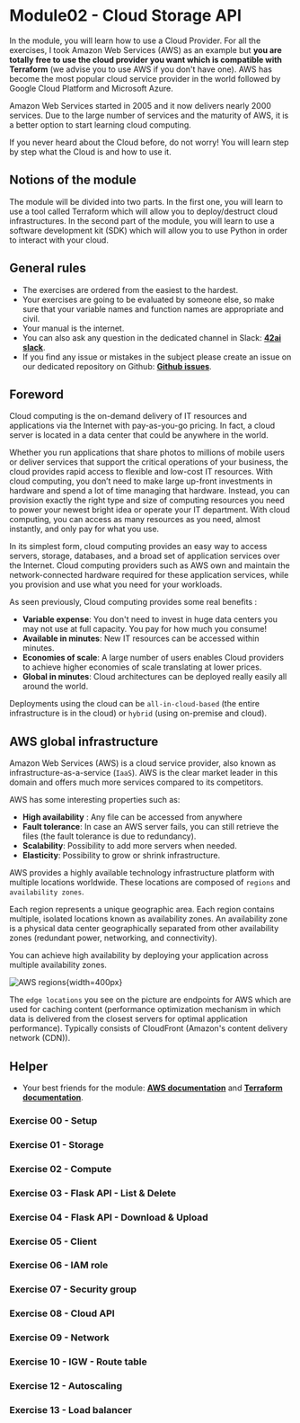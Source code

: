# Module02 - Cloud Storage API

In the module, you will learn how to use a Cloud Provider. For all the exercises, I took Amazon Web Services \(AWS\) as an example but **you are totally free to use the cloud provider you want which is compatible with Terraform** \(we advise you to use AWS if you don't have one\). AWS has become the most popular cloud service provider in the world followed by Google Cloud Platform and Microsoft Azure.

Amazon Web Services started in 2005 and it now delivers nearly 2000 services. Due to the large number of services and the maturity of AWS, it is a better option to start learning cloud computing.

If you never heard about the Cloud before, do not worry! You will learn step by step what the Cloud is and how to use it.

## Notions of the module

The module will be divided into two parts. In the first one, you will learn to use a tool called Terraform which will allow you to deploy/destruct cloud infrastructures. In the second part of the module, you will learn to use a software development kit \(SDK\) which will allow you to use Python in order to interact with your cloud.

## General rules

* The exercises are ordered from the easiest to the hardest.
* Your exercises are going to be evaluated by someone else, so make sure that your variable names and function names are appropriate and civil. 
* Your manual is the internet.
* You can also ask any question in the dedicated channel in Slack: [**42ai slack**](https://42-ai.slack.com).
* If you find any issue or mistakes in the subject please create an issue on our dedicated repository on Github:  [**Github issues**](https://github.com/42-AI/bootcamp_data-engineering/issues).

## Foreword

Cloud computing is the on-demand delivery of IT resources and applications via the Internet with pay-as-you-go pricing. In fact, a cloud server is located in a data center that could be anywhere in the world.

Whether you run applications that share photos to millions of mobile users or deliver services that support the critical operations of your business, the cloud provides rapid access to flexible and low-cost IT resources. With cloud computing, you don’t need to make large up-front investments in hardware and spend a lot of time managing that hardware. Instead, you can provision exactly the right type and size of computing resources you need to power your newest bright idea or operate your IT department. With cloud computing, you can access as many resources as you need, almost instantly, and only pay for what you use.

In its simplest form, cloud computing provides an easy way to access servers, storage, databases, and a broad set of application services over the Internet. Cloud computing providers such as AWS own and maintain the network-connected hardware required for these application services, while you provision and use what you need for your workloads.

As seen previously, Cloud computing provides some real benefits :

* **Variable expense**: You don't need to invest in huge data centers you may not use at full capacity. You pay for how much you consume!
* **Available in minutes**: New IT resources can be accessed within minutes.
* **Economies of scale**: A large number of users enables Cloud providers to achieve higher economies of scale translating at lower prices.
* **Global in minutes**: Cloud architectures can be deployed really easily all around the world.

Deployments using the cloud can be `all-in-cloud-based` \(the entire infrastructure is in the cloud\) or `hybrid` \(using on-premise and cloud\).

## AWS global infrastructure

Amazon Web Services \(AWS\) is a cloud service provider, also known as infrastructure-as-a-service \(`IaaS`\). AWS is the clear market leader in this domain and offers much more services compared to its competitors.

AWS has some interesting properties such as:

* **High availability** : Any file can be accessed from anywhere
* **Fault tolerance**: In case an AWS server fails, you can still retrieve the files \(the fault tolerance is due to redundancy\).
* **Scalability**: Possibility to add more servers when needed.
* **Elasticity**: Possibility to grow or shrink infrastructure.

AWS provides a highly available technology infrastructure platform with multiple locations worldwide. These locations are composed of `regions` and `availability zones`.

Each region represents a unique geographic area. Each region contains multiple, isolated locations known as availability zones. An availability zone is a physical data center geographically separated from other availability zones \(redundant power, networking, and connectivity\).

You can achieve high availability by deploying your application across multiple availability zones.

![AWS regions](https://github.com/daiyaharsh90/bootcamp_data-engineering/tree/0b745562307d5fa6b395ba9b745c0df6e76ed17d/assets/aws_regions.png){width=400px}

The `edge locations` you see on the picture are endpoints for AWS which are used for caching content \(performance optimization mechanism in which data is delivered from the closest servers for optimal application performance\). Typically consists of CloudFront \(Amazon's content delivery network \(CDN\)\).

## Helper

* Your best friends for the module: [**AWS documentation**](https://docs.aws.amazon.com/index.html) and [**Terraform documentation**](https://www.terraform.io/docs/index.html).

### Exercise 00 - Setup

### Exercise 01 - Storage

### Exercise 02 - Compute

### Exercise 03 - Flask API - List & Delete

### Exercise 04 - Flask API - Download & Upload

### Exercise 05 - Client

### Exercise 06 - IAM role

### Exercise 07 - Security group

### Exercise 08 - Cloud API

### Exercise 09 - Network

### Exercise 10 - IGW - Route table

### Exercise 12 - Autoscaling

### Exercise 13 - Load balancer

